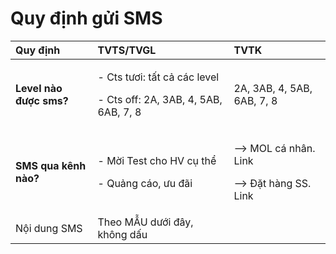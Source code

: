 # Quy định gửi SMS

<table>
  <thead>
    <tr>
      <th style="text-align:left">Quy &#x111;&#x1ECB;nh</th>
      <th style="text-align:left">TVTS/TVGL</th>
      <th style="text-align:left">TVTK</th>
    </tr>
  </thead>
  <tbody>
    <tr>
      <td style="text-align:left"><b>Level n&#xE0;o &#x111;&#x1B0;&#x1EE3;c sms?</b>
      </td>
      <td style="text-align:left">
        <p>- Cts t&#x1B0;&#x1A1;i: t&#x1EA5;t c&#x1EA3; c&#xE1;c level</p>
        <p>- Cts off: 2A, 3AB, 4, 5AB, 6AB, 7, 8</p>
      </td>
      <td style="text-align:left">2A, 3AB, 4, 5AB, 6AB, 7, 8</td>
    </tr>
    <tr>
      <td style="text-align:left"><b>SMS qua k&#xEA;nh n&#xE0;o?</b>
      </td>
      <td style="text-align:left">
        <p>- M&#x1EDD;i Test cho HV c&#x1EE5; th&#x1EC3;</p>
        <p>- Qu&#x1EA3;ng c&#xE1;o, &#x1B0;u &#x111;&#xE3;i</p>
      </td>
      <td style="text-align:left">
        <p>--&gt; MOL c&#xE1; nh&#xE2;n. Link</p>
        <p>--&gt; &#x110;&#x1EB7;t h&#xE0;ng SS. Link</p>
      </td>
    </tr>
    <tr>
      <td style="text-align:left">N&#x1ED9;i dung SMS</td>
      <td style="text-align:left">Theo M&#x1EAA;U d&#x1B0;&#x1EDB;i &#x111;&#xE2;y, kh&#xF4;ng d&#x1EA5;u</td>
      <td
      style="text-align:left"></td>
    </tr>
  </tbody>
</table>

